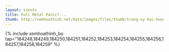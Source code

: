 ```yaml
---
layout: sieutv
title: Full Metal Panic?...
thumb: http://xemhoathinh.net/data/images/films/thumb/trung-uy-hai-huoc-full-metal-panic-fumoffu-2003.jpg
---
```

{% include xemhoathinh_bo tap="184248,184249,184250,184251,184252,184253,184254,184255,184256,184257,184258,184259" %} 
